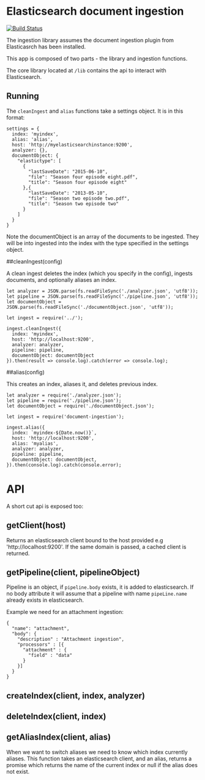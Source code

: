 # Elasticsearch document ingestion

[![Build Status](https://travis-ci.org/open-search/elastic-ingestion.svg?branch=master)](https://travis-ci.org/open-search/elastic-ingestion)

The ingestion library assumes the document ingestion plugin from Elasticasrch has been installed.

This app is composed of two parts - the library and ingestion functions.

The core library located at ```/lib``` contains the api to interact with Elasticsearch.

## Running

The ```cleanIngest``` and ```alias``` functions take a settings object. It is in this format:

```
settings = {
  index: 'myindex',
  alias: 'alias',
  host: 'http://myelasticsearchinstance:9200',
  analyzer: {},
  documentObject: {
    "elastictype": [
      {
        "lastSaveDate": "2015-06-10",
        "file": "Season four episode eight.pdf",
        "title": "Season four episode eight"
      },{
        "lastSaveDate": "2013-05-10",
        "file": "Season two episode two.pdf",
        "title": "Season two episode two"
      }
    ]
  }
}
```

Note the documentObject is an array of the documents to be ingested. They will be into ingested into the index with the type specified in the settings object.

##cleanIngest(config)

A clean ingest deletes the index (which you specify in the config), ingests documents, and optionally aliases an index.

```
let analyzer = JSON.parse(fs.readFileSync('./analyzer.json', 'utf8'));
let pipeline = JSON.parse(fs.readFileSync('./pipeline.json', 'utf8'));
let documentObject = JSON.parse(fs.readFileSync('./documentObject.json', 'utf8'));

let ingest = require('../');

ingest.cleanIngest({
  index: 'myindex',
  host: 'http://localhost:9200',
  analyzer: analyzer,
  pipeline: pipeline,
  documentObject: documentObject
}).then(result => console.log).catch(error => console.log);

```

##alias(config)

This creates an index, aliases it, and deletes previous index.

```
let analyzer = require('./analyzer.json');
let pipeline = require('./pipeline.json');
let documentObject = require('./documentObject.json');

let ingest = require('document-ingestion');

ingest.alias({
  index: `myindex-${Date.now()}`,
  host: 'http://localhost:9200',
  alias: 'myalias',
  analyzer: analyzer,
  pipeline: pipeline,
  documentObject: documentObject,
}).then(console.log).catch(console.error);
```

# API

A short cut api is exposed too:

## getClient(host)

Returns an elasticsearch client bound to the host provided e.g 'http://localhost:9200'. If the same domain is passed, a cached client is returned.

## getPipeline(client, pipelineObject)

Pipeline is an object, if ```pipeline.body``` exists, it is added to elasticsearch. If no body attribute it will assume that a pipeline with name ```pipeLine.name``` already exists in elasticsearch.

Example we need for an attachment ingestion:

```
{
  "name": "attachment",
  "body": {
    "description" : "Attachment ingestion",
    "processors" : [{
      "attachment" : {
        "field" : "data"
      }
    }]
  }
}
```

## createIndex(client, index, analyzer)

## deleteIndex(client, index)

## getAliasIndex(client, alias)

When we want to switch aliases we need to know which index currently aliases. This function takes an elasticsearch client, and an alias, returns a promise which returns the name of the current index or null if the alias does not exist.
